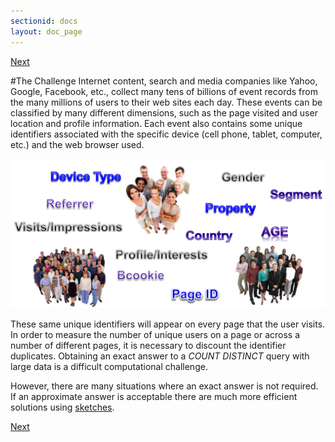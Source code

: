 ```yaml
---
sectionid: docs
layout: doc_page
---
```

[Next](/docs/SketchOrigins.html)

#The Challenge
Internet content, search and media companies like Yahoo, Google, Facebook, etc., collect many tens of billions of event records from the many millions of users to their web sites each day.  These events can be classified by many different dimensions, such as the page visited and user location and profile information.  Each event also contains some unique identifiers associated with the specific device (cell phone, tablet, computer, etc.) and the web browser used.  


<img class="ds-img" src="/docs/img/PeopleCloud.png" alt="PeopleCloud" />


These same unique identifiers will appear on every page that the user visits.  In order to measure the number of unique users on a page or across a number of different pages, it is necessary to discount the identifier duplicates.  Obtaining an exact answer to a <i>COUNT DISTINCT</i> query with large data is a difficult computational challenge.

However, there are many situations where an exact answer is not required.  If an approximate answer is acceptable there are much more efficient solutions using <a href="SketchOrigins.html">sketches</a>.

[Next](/docs/SketchOrigins.html)